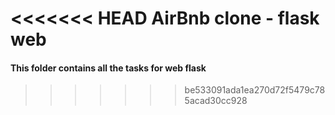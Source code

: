 <<<<<<< HEAD
AirBnb clone - flask web
=======
#### This folder contains all the tasks for web flask
>>>>>>> be533091ada1ea270d72f5479c785acad30cc928
